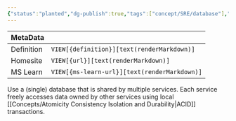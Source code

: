 ```yaml
---
{"status":"planted","dg-publish":true,"tags":["concept/SRE/database"],"creation_date":"2024-05-08 11:14","definition":"Use a (single) database that is shared by multiple services. Each service freely accesses data owned by other services using local ACID transactions.","ms-learn-url":"undefined","url":"https://microservices.io/patterns/data/shared-database.html","aliases":null,"permalink":"/concepts/sharded-databases/","dgPassFrontmatter":true}
---
```



| MetaData   |                                              |
| ---------- | -------------------------------------------- |
| Definition | `VIEW[{definition}][text(renderMarkdown)]`   |
| Homesite   | `VIEW[{url}][text(renderMarkdown)]`          |
| MS Learn   | `VIEW[{ms-learn-url}][text(renderMarkdown)]` |
Use a (single) database that is shared by multiple services. Each service freely accesses data owned by other services using local [[Concepts/Atomicity Consistency Isolation and Durability\|ACID]] transactions.